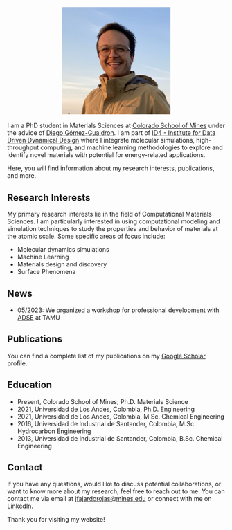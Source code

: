<div style="text-align: center;">
  <img src="Fernando_Fajardo-Rojas.png" alt="Your Name" width="250">
</div>


I am a PhD student in Materials Sciences at [Colorado School of Mines](https://www.mines.edu/) under the advice of [Diego Gómez-Gualdron](https://chemeng.mines.edu/project/gomez-gualdron-diego/). I am part of [ID4 - Institute for Data Driven Dynamical Design](https://www.mines.edu/id4/) where I integrate molecular simulations, high-throughput computing, and machine learning methodologies to explore and identify novel materials with potential for energy-related applications.

Here, you will find information about my research interests, publications, and more.

## Research Interests

My primary research interests lie in the field of Computational Materials Sciences. I am particularly interested in using computational modeling and simulation techniques to study the properties and behavior of materials at the atomic scale. Some specific areas of focus include:

- Molecular dynamics simulations
- Machine Learning
- Materials design and discovery
- Surface Phenomena

## News 

- 05/2023: We organized a workshop for professional development with [ADSE](https://www.allianceinscience.org/) at TAMU

## Publications

You can find a complete list of my publications on my [Google Scholar](https://scholar.google.com/citations?user=FpanAPQAAAAJ&hl=en) profile.

## Education

- Present, Colorado School of Mines, Ph.D. Materials Science
- 2021, Universidad de Los Andes, Colombia, Ph.D. Engineering
- 2021, Universidad de Los Andes, Colombia, M.Sc. Chemical Engineering
- 2016, Universidad de Industrial de Santander, Colombia, M.Sc. Hydrocarbon Engineering
- 2013, Universidad de Industrial de Santander, Colombia, B.Sc. Chemical Engineering

## Contact

If you have any questions, would like to discuss potential collaborations, or want to know more about my research, feel free to reach out to me. You can contact me via email at [jfajardorojas@mines.edu](mailto:jfajardorojas@mines.edu) or connect with me on [LinkedIn](https://www.linkedin.com/in/jair-fernando-fajardo-rojas-7a791078/).

Thank you for visiting my website!
